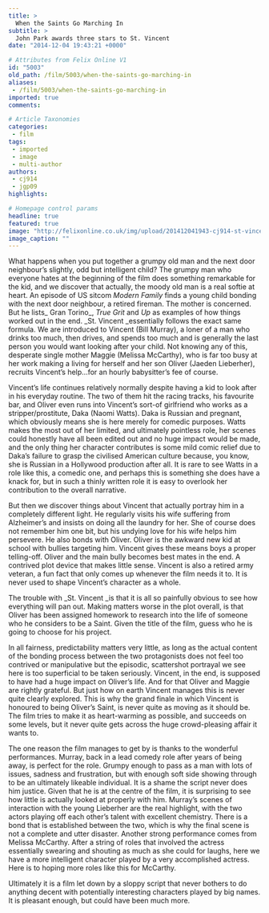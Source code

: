```yaml
---
title: >
  When the Saints Go Marching In
subtitle: >
  John Park awards three stars to St. Vincent
date: "2014-12-04 19:43:21 +0000"

# Attributes from Felix Online V1
id: "5003"
old_path: /film/5003/when-the-saints-go-marching-in
aliases:
 - /film/5003/when-the-saints-go-marching-in
imported: true
comments:

# Article Taxonomies
categories:
 - film
tags:
 - imported
 - image
 - multi-author
authors:
 - cj914
 - jgp09
highlights:

# Homepage control params
headline: true
featured: true
image: "http://felixonline.co.uk/img/upload/201412041943-cj914-st-vincent.jpg"
image_caption: ""
---
```


What happens when you put together a grumpy old man and the next door neighbour’s slightly, odd but intelligent child? The grumpy man who everyone hates at the beginning of the film does something remarkable for the kid, and we discover that actually, the moody old man is a real softie at heart. An episode of US sitcom _Modern Family_ finds a young child bonding with the next door neighbour, a retired fireman. The mother is concerned. But he lists_ Gran Torino_, _True Grit_ and _Up_ as examples of how things worked out in the end. _St. Vincent _essentially follows the exact same formula. We are introduced to Vincent (Bill Murray), a loner of a man who drinks too much, then drives, and spends too much and is generally the last person you would want looking after your child. Not knowing any of this, desperate single mother Maggie (Melissa McCarthy), who is far too busy at her work making a living for herself and her son Oliver (Jaeden Lieberher), recruits Vincent’s help…for an hourly babysitter’s fee of course.

Vincent’s life continues relatively normally despite having a kid to look after in his everyday routine. The two of them hit the racing tracks, his favourite bar, and Oliver even runs into Vincent’s sort-of girlfriend who works as a stripper/prostitute, Daka (Naomi Watts). Daka is Russian and pregnant, which obviously means she is here merely for comedic purposes. Watts makes the most out of her limited, and ultimately pointless role, her scenes could honestly have all been edited out and no huge impact would be made, and the only thing her character contributes is some mild comic relief due to Daka’s failure to grasp the civilised American culture because, you know, she is Russian in a Hollywood production after all. It is rare to see Watts in a role like this, a comedic one, and perhaps this is something she does have a knack for, but in such a thinly written role it is easy to overlook her contribution to the overall narrative.

But then we discover things about Vincent that actually portray him in a completely different light. He regularly visits his wife suffering from Alzheimer’s and insists on doing all the laundry for her. She of course does not remember him one bit, but his undying love for his wife helps him persevere. He also bonds with Oliver. Oliver is the awkward new kid at school with bullies targeting him. Vincent gives these means boys a proper telling-off. Oliver and the main bully becomes best mates in the end. A contrived plot device that makes little sense. Vincent is also a retired army veteran, a fun fact that only comes up whenever the film needs it to. It is never used to shape Vincent’s character as a whole.

The trouble with _St. Vincent _is that it is all so painfully obvious to see how everything will pan out. Making matters worse in the plot overall, is that Oliver has been assigned homework to research into the life of someone who he considers to be a Saint. Given the title of the film, guess who he is going to choose for his project.

In all fairness, predictability matters very little, as long as the actual content of the bonding process between the two protagonists does not feel too contrived or manipulative but the episodic, scattershot portrayal we see here is too superficial to be taken seriously. Vincent, in the end, is supposed to have had a huge impact on Oliver’s life. And for that Oliver and Maggie are rightly grateful. But just how on earth Vincent manages this is never quite clearly explored. This is why the grand finale in which Vincent is honoured to being Oliver’s Saint, is never quite as moving as it should be. The film tries to make it as heart-warming as possible, and succeeds on some levels, but it never quite gets across the huge crowd-pleasing affair it wants to.

The one reason the film manages to get by is thanks to the wonderful performances. Murray, back in a lead comedy role after years of being away, is perfect for the role. Grumpy enough to pass as a man with lots of issues, sadness and frustration, but with enough soft side showing through to be an ultimately likeable individual. It is a shame the script never does him justice. Given that he is at the centre of the film, it is surprising to see how little is actually looked at properly with him. Murray’s scenes of interaction with the young Lieberher are the real highlight, with the two actors playing off each other’s talent with excellent chemistry. There is a bond that is established between the two, which is why the final scene is not a complete and utter disaster. Another strong performance comes from Melissa McCarthy. After a string of roles that involved the actress essentially swearing and shouting as much as she could for laughs, here we have a more intelligent character played by a very accomplished actress. Here is to hoping more roles like this for McCarthy.

Ultimately it is a film let down by a sloppy script that never bothers to do anything decent with potentially interesting characters played by big names. It is pleasant enough, but could have been much more.
